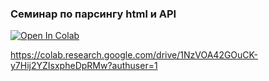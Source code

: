 ### Семинар по парсингу html и API

<a target="_blank" href="https://colab.research.google.com/drive/1R4lRXkvIrN6T5F2gVAQLood7OnRZ8xoy">
  <img src="https://colab.research.google.com/assets/colab-badge.svg" alt="Open In Colab"/>
</a>




https://colab.research.google.com/drive/1NzVOA42GOuCK-y7Hij2YZIsxpheDpRMw?authuser=1
